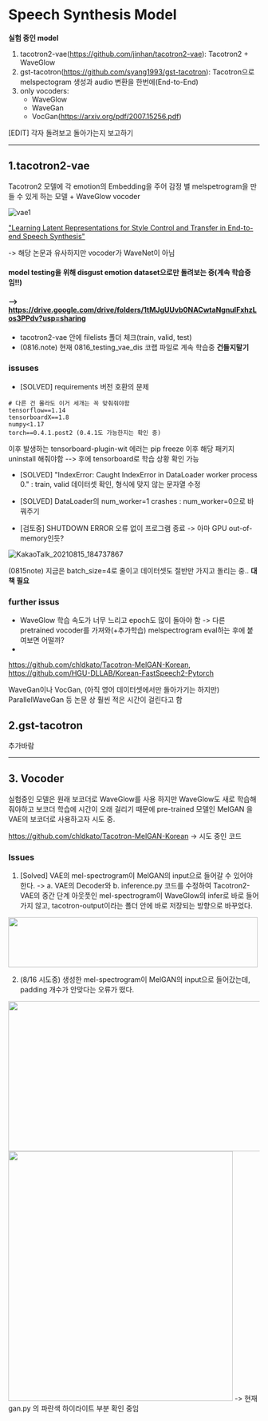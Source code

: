 # Speech Synthesis Model
**실험 중인 model**
1. tacotron2-vae(https://github.com/jinhan/tacotron2-vae): Tacotron2 + WaveGlow
2. gst-tacotron(https://github.com/syang1993/gst-tacotron): Tacotron으로 melspectogram 생성과 audio 변환을 한번에(End-to-End)
3. only vocoders:
   - WaveGlow
   - WaveGan
   - VocGan(https://arxiv.org/pdf/2007.15256.pdf)

[EDIT] 각자 돌려보고 돌아가는지 보고하기

------


## 1.tacotron2-vae
Tacotron2 모델에 각 emotion의 Embedding을 주어 감정 별 melspetrogram을 만들 수 있게 하는 모델 + WaveGlow vocoder

![vae1](https://user-images.githubusercontent.com/80621384/129482786-dbe8a1c9-feb4-4da3-a6f5-58e8d0c54f7c.png)

["Learning Latent Representations for Style Control and Transfer in End-to-end Speech Synthesis"](https://arxiv.org/pdf/1812.04342.pdf)

 -> 해당 논문과 유사하지만 vocoder가 WaveNet이 아님
 
#### model testing을 위해 disgust emotion dataset으로만 돌려보는 중(계속 학습중임!!) 
#### --> https://drive.google.com/drive/folders/1tMJgUUvb0NACwtaNgnuIFxhzLos3PPdv?usp=sharing

  - tacotron2-vae 안에 filelists 폴더 체크(train, valid, test)
  - (0816.note) 현재 0816_testing_vae_dis 코랩 파일로 계속 학습중 **건들지말기**

### issuses
- [SOLVED] requirements 버전 호환의 문제
```
# 다른 건 몰라도 이거 세개는 꼭 맞춰줘야함
tensorflow==1.14
tensorboardX==1.8
numpy<1.17
torch==0.4.1.post2 (0.4.1도 가능한지는 확인 중)
```
이후 발생하는 tensorboard-plugin-wit 에러는 pip freeze 이후 해당 패키지 uninstall 해줘야함 --> 후에 tensorboard로 학습 상황 확인 가능

- [SOLVED] "IndexError: Caught IndexError in DataLoader worker process 0." : train, valid 데이터셋 확인, 형식에 맞지 않는 문자열 수정

- [SOLVED] DataLoader의 num_worker=1 crashes : num_worker=0으로 바꿔주기

- [검토중] SHUTDOWN ERROR 오류 없이 프로그램 종료 -> 아마 GPU out-of-memory인듯?

![KakaoTalk_20210815_184737867](https://user-images.githubusercontent.com/80621384/129483347-523976ff-98ea-48eb-b63f-524c7a040206.png)

(0815note) 지금은 batch_size=4로 줄이고 데이터셋도 절반만 가지고 돌리는 중.. **대책 필요**


### further issus
- WaveGlow 학습 속도가 너무 느리고 epoch도 많이 돌아야 함 -> 다른 pretrained vocoder를 가져와(+추가학습) melspectrogram eval하는 후에 붙여보면 어떨까?
- 
https://github.com/chldkato/Tacotron-MelGAN-Korean, https://github.com/HGU-DLLAB/Korean-FastSpeech2-Pytorch

WaveGan이나 VocGan, (아직 영어 데이터셋에서만 돌아가기는 하지만) ParallelWaveGan 등 논문 상 훨씬 적은 시간이 걸린다고 함


## 2.gst-tacotron

추가바람

-----
## 3. Vocoder 
실험중인 모델은 원래 보코더로 WaveGlow를 사용
하지만 WaveGlow도 새로 학습해줘야하고 보코더 학습에 시간이 오래 걸리기 때문에 pre-trained 모델인 MelGAN 을 VAE의 보코더로 사용하고자 시도 중.

https://github.com/chldkato/Tacotron-MelGAN-Korean -> 시도 중인 코드 

### Issues
1. [Solved] VAE의 mel-spectrogram이 MelGAN의 input으로 들어갈 수 있어야 한다.
-> a. VAE의 Decoder와 b. inference.py 코드를 수정하여 Tacotron2-VAE의 중간 단계 아웃풋인 mel-spectrogram이 
WaveGlow의 infer로 바로 들어가지 않고, tacotron-output이라는 폴더 안에 바로 저장되는 방향으로 바꾸었다. 

<img src = "https://user-images.githubusercontent.com/83811753/129574900-8c29ddda-0992-4d66-a4f9-70bc6190e65c.png" : width = 500 height = 100>

2. (8/16 시도중) 생성한 mel-spectrogram이 MelGAN의 input으로 들어갔는데, padding 개수가 안맞다는 오류가 떴다.

<img src = "https://user-images.githubusercontent.com/83811753/129575182-87688b6d-9d35-4966-a876-5ad8916b7f15.png" : width = 700 height = 300>

<img src = "https://user-images.githubusercontent.com/83811753/129576076-c081d405-b531-4f70-a05a-00d0fe9896ec.png" : width = 450 height = 500>
-> 현재 gan.py 의 파란색 하이라이트 부분 확인 중임
